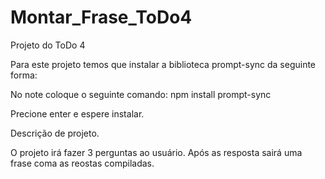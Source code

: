 # Montar_Frase_ToDo4
Projeto do ToDo 4

Para este projeto temos que instalar a biblioteca prompt-sync da seguinte forma:

No note coloque o seguinte comando:
npm install prompt-sync

Precione enter e espere instalar.


Descrição de projeto.

O projeto irá fazer 3 perguntas ao usuário. Após as resposta sairá uma frase coma as reostas compiladas.
